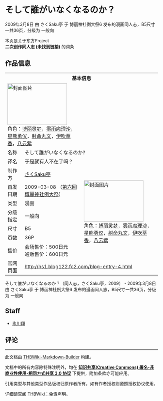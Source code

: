 # そして誰がいなくなるのか？

<!-- source html: G:\repos\THBWiki-Markdown-Builder\THBWikiMarkdown\Temp\main\6\60\ns0%3A%E3%81%9D%E3%81%97%E3%81%A6%E8%AA%B0%E3%81%8C%E3%81%84%E3%81%AA%E3%81%8F%E3%81%AA%E3%82%8B%E3%81%AE%E3%81%8B%EF%BC%9F.html -->

2009年3月8日 由 さくSaku亭 于 博丽神社例大祭6 发布的漫画同人志，B5尺寸一共36页，分级为 一般向

本页是关于东方Project  
 **二次创作同人志 (未找到链接)** 的词条
## 作品信息

<table><tbody><tr><th colspan="3">基本信息</th></tr><tr><td class="cover-artwork-mobile" colspan="2"><a href="./文件-そして誰がいなくなるのか-封面.jpg.md" class="image" title="封面图片"><img alt="封面图片" src="https://upload.thwiki.cc/thumb/a/a7/%E3%81%9D%E3%81%97%E3%81%A6%E8%AA%B0%E3%81%8C%E3%81%84%E3%81%AA%E3%81%8F%E3%81%AA%E3%82%8B%E3%81%AE%E3%81%8B%3F%E5%B0%81%E9%9D%A2.jpg/196px-%E3%81%9D%E3%81%97%E3%81%A6%E8%AA%B0%E3%81%8C%E3%81%84%E3%81%AA%E3%81%8F%E3%81%AA%E3%82%8B%E3%81%AE%E3%81%8B%3F%E5%B0%81%E9%9D%A2.jpg" decoding="async" loading="lazy" width="196" height="137" srcset="https://upload.thwiki.cc/thumb/a/a7/%E3%81%9D%E3%81%97%E3%81%A6%E8%AA%B0%E3%81%8C%E3%81%84%E3%81%AA%E3%81%8F%E3%81%AA%E3%82%8B%E3%81%AE%E3%81%8B%3F%E5%B0%81%E9%9D%A2.jpg/294px-%E3%81%9D%E3%81%97%E3%81%A6%E8%AA%B0%E3%81%8C%E3%81%84%E3%81%AA%E3%81%8F%E3%81%AA%E3%82%8B%E3%81%AE%E3%81%8B%3F%E5%B0%81%E9%9D%A2.jpg 1.5x, https://upload.thwiki.cc/thumb/a/a7/%E3%81%9D%E3%81%97%E3%81%A6%E8%AA%B0%E3%81%8C%E3%81%84%E3%81%AA%E3%81%8F%E3%81%AA%E3%82%8B%E3%81%AE%E3%81%8B%3F%E5%B0%81%E9%9D%A2.jpg/392px-%E3%81%9D%E3%81%97%E3%81%A6%E8%AA%B0%E3%81%8C%E3%81%84%E3%81%AA%E3%81%8F%E3%81%AA%E3%82%8B%E3%81%AE%E3%81%8B%3F%E5%B0%81%E9%9D%A2.jpg 2x" data-file-width="2851" data-file-height="2000"></a><div class="cover-char">角色：<a href="./博丽灵梦.md" title="博丽灵梦">博丽灵梦</a>，<a href="./雾雨魔理沙.md" title="雾雨魔理沙">雾雨魔理沙</a>，<a href="./星熊勇仪.md" title="星熊勇仪">星熊勇仪</a>，<a href="./射命丸文.md" title="射命丸文">射命丸文</a>，<a href="./伊吹萃香.md" title="伊吹萃香">伊吹萃香</a>，<a href="./八云紫.md" title="八云紫">八云紫</a></div></td>
</tr><tr><td class="label">名称</td><td colspan="2"> そして誰がいなくなるのか? </td></tr><tr><td class="label">译名</td><td colspan="2"> 于是就有人不在了吗？ </td></tr><tr><td class="label">制作方</td><td><a href="./さくSaku亭.md" title="さくSaku亭">さくSaku亭</a></td><td class="cover-artwork" rowspan="7" style="min-width:196px;"><a href="./文件-そして誰がいなくなるのか-封面.jpg.md" class="image" title="封面图片"><img alt="封面图片" src="https://upload.thwiki.cc/thumb/a/a7/%E3%81%9D%E3%81%97%E3%81%A6%E8%AA%B0%E3%81%8C%E3%81%84%E3%81%AA%E3%81%8F%E3%81%AA%E3%82%8B%E3%81%AE%E3%81%8B%3F%E5%B0%81%E9%9D%A2.jpg/196px-%E3%81%9D%E3%81%97%E3%81%A6%E8%AA%B0%E3%81%8C%E3%81%84%E3%81%AA%E3%81%8F%E3%81%AA%E3%82%8B%E3%81%AE%E3%81%8B%3F%E5%B0%81%E9%9D%A2.jpg" decoding="async" loading="lazy" width="196" height="137" srcset="https://upload.thwiki.cc/thumb/a/a7/%E3%81%9D%E3%81%97%E3%81%A6%E8%AA%B0%E3%81%8C%E3%81%84%E3%81%AA%E3%81%8F%E3%81%AA%E3%82%8B%E3%81%AE%E3%81%8B%3F%E5%B0%81%E9%9D%A2.jpg/294px-%E3%81%9D%E3%81%97%E3%81%A6%E8%AA%B0%E3%81%8C%E3%81%84%E3%81%AA%E3%81%8F%E3%81%AA%E3%82%8B%E3%81%AE%E3%81%8B%3F%E5%B0%81%E9%9D%A2.jpg 1.5x, https://upload.thwiki.cc/thumb/a/a7/%E3%81%9D%E3%81%97%E3%81%A6%E8%AA%B0%E3%81%8C%E3%81%84%E3%81%AA%E3%81%8F%E3%81%AA%E3%82%8B%E3%81%AE%E3%81%8B%3F%E5%B0%81%E9%9D%A2.jpg/392px-%E3%81%9D%E3%81%97%E3%81%A6%E8%AA%B0%E3%81%8C%E3%81%84%E3%81%AA%E3%81%8F%E3%81%AA%E3%82%8B%E3%81%AE%E3%81%8B%3F%E5%B0%81%E9%9D%A2.jpg 2x" data-file-width="2851" data-file-height="2000"></a><div class="cover-char">角色：<a href="./博丽灵梦.md" title="博丽灵梦">博丽灵梦</a>，<a href="./雾雨魔理沙.md" title="雾雨魔理沙">雾雨魔理沙</a>，<a href="./星熊勇仪.md" title="星熊勇仪">星熊勇仪</a>，<a href="./射命丸文.md" title="射命丸文">射命丸文</a>，<a href="./伊吹萃香.md" title="伊吹萃香">伊吹萃香</a>，<a href="./八云紫.md" title="八云紫">八云紫</a></div></td>
</tr><tr><td class="label">首发日期</td><td>2009-03-08&#160;（<a href="/展会作品列表?e=%E5%8D%9A%E4%B8%BD%E7%A5%9E%E7%A4%BE%E4%BE%8B%E5%A4%A7%E7%A5%AD%236">第六回 博麗神社例大祭</a>）</td></tr><tr><td class="label">类型</td><td>漫画</td></tr><tr><td class="label">分级指定</td><td>一般向</td></tr><tr><td class="label">尺寸</td><td>B5</td></tr><tr><td class="label">页数</td><td>36P</td></tr><tr><td class="label">售价</td><td>会场售价：500日元<br>通贩售价：600日元</td></tr>
<tr><td class="label">官网页面</td><td colspan="2"><a rel="nofollow" class="external free" href="http://hs1.blog122.fc2.com/blog-entry-4.html">http://hs1.blog122.fc2.com/blog-entry-4.html</a></td></tr></tbody></table>

そして誰がいなくなるのか？（同人志，さくSaku亭，2009） - 2009年3月8日 由 さくSaku亭 于 博丽神社例大祭6 发布的漫画同人志，B5尺寸一共36页，分级为 一般向
## Staff
- [氷川翔](./氷川翔.md)

## 评论




---

此文档由 [THBWiki-Markdown-Builder](https://github.com/Delsin-Yu/THBWiki-Markdown-Builder) 构建。

文档中的所有内容除特殊注明外，均在 [**知识共享(Creative Commons) 署名-非商业性使用-相同方式共享 3.0 协议**](https://creativecommons.org/licenses/by-sa/3.0/deed.zh-hans) 下提供，附加条款亦可能应用。

引用类型与其他类型作品版权归原作者所有，如有作者授权则遵照授权协议使用。

详细请查阅 [THBWiki：免责声明](https://thbwiki.cc/THBWiki:%E5%85%8D%E8%B4%A3%E5%A3%B0%E6%98%8E)。

